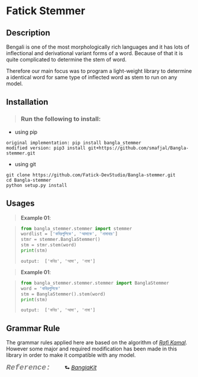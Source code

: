 # Fatick Stemmer
## Description
<!--
&nbsp; is for one char space and
&emsp; is for one tab space
-->
Bengali is one of the most morphologically rich languages and it has lots of inflectional and derivational variant forms of a word. Because of that it is quite complicated to determine the stem of word.

Therefore our main focus was to program a light-weight library to determine a identical word for same type of inflected word as stem to run on any model.

## Installation
>### Run the following  to install:
+ using pip
```
original implementation: pip install bangla_stemmer
modified version: pip3 install git+https://github.com/smafjal/Bangla-stemmer.git
```
+ using git
```
git clone https://github.com/Fatick-DevStudio/Bangla-stemmer.git
cd Bangla-stemmer
python setup.py install
```

## Usages

> __Example 01__:

>```python
>from bangla_stemmer.stemmer import stemmer
>wordlist = ['কবিরগুলিকে', 'আমাকে', 'নামাবার']
>stmr = stemmer.BanglaStemmer()
>stm = stmr.stem(word)
>print(stm)
>```
>`output:  ['কবির', 'আমা', 'নামা']`

<!-- -->

> __Example 01__:

>```python
>from bangla_stemmer.stemmer.stemmer import BanglaStemmer
>word = 'কবিরগুলিকে'
>stm = BanglaStemmer().stem(word)
>print(stm)
>```
>`output:  ['কবির', 'আমা', 'নামা']`

## Grammar Rule
The grammar rules applied here are based on the algorithm of [*Rafi Kamal*](https://github.com/rafi-kamal/Bangla-Stemmer). However some major and required modification has been made in this library in order to make it compatible with any model.
&emsp;

<span style="color:gray; font-size:20px; font-family:courier">*__Reference:__*</span>
<span style = "font-size:15px">&emsp;&emsp; __&#11153;__ [*BanglaKit*](https://github.com/banglakit/bengali-stemmer)</span>
